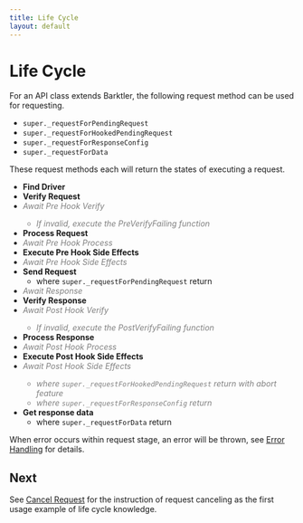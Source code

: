 ```yaml
---
title: Life Cycle
layout: default
---
```


# Life Cycle

For an API class extends Barktler, the following request method can be used for requesting.

-   `super._requestForPendingRequest`
-   `super._requestForHookedPendingRequest`
-   `super._requestForResponseConfig`
-   `super._requestForData`

These request methods each will return the states of executing a request.

-   **Find Driver**
-   **Verify Request**
-   <span style="color:gray;font-style:italic">Await Pre Hook Verify<span>
    -   If invalid, execute the PreVerifyFailing function
-   **Process Request**
-   <span style="color:gray;font-style:italic">Await Pre Hook Process<span>
-   **Execute Pre Hook Side Effects**
-   <span style="color:gray;font-style:italic">Await Pre Hook Side Effects<span>
-   **Send Request**
    -   where `super._requestForPendingRequest` return
-   <span style="color:gray;font-style:italic">Await Response<span>
-   **Verify Response**
-   <span style="color:gray;font-style:italic">Await Post Hook Verify<span>
    -   If invalid, execute the PostVerifyFailing function
-   **Process Response**
-   <span style="color:gray;font-style:italic">Await Post Hook Process<span>
-   **Execute Post Hook Side Effects**
-   <span style="color:gray;font-style:italic">Await Post Hook Side Effects<span>
    -   where `super._requestForHookedPendingRequest` return with abort feature
    -   where `super._requestForResponseConfig` return
-   **Get response data**
    -   where `super._requestForData` return

When error occurs within request stage, an error will be thrown, see [Error Handling](../document/error-handling) for details. 

## Next

See [Cancel Request](./cancel-request) for the instruction of request canceling as the first usage example of life cycle knowledge.
